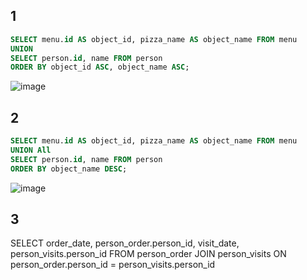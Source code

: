 ## 1

```sql
SELECT menu.id AS object_id, pizza_name AS object_name FROM menu
UNION
SELECT person.id, name FROM person
ORDER BY object_id ASC, object_name ASC;
```
![image](https://github.com/calotesversicolor/db_pr/assets/78222610/94c117a8-9aaf-49c1-ac52-b95900542601)


## 2

```sql
SELECT menu.id AS object_id, pizza_name AS object_name FROM menu
UNION All
SELECT person.id, name FROM person
ORDER BY object_name DESC;
```
![image](https://github.com/calotesversicolor/db_pr/assets/78222610/17868eb9-ec91-4de7-b0af-c5edd338396c)


## 3

SELECT order_date, person_order.person_id, visit_date, person_visits.person_id FROM person_order
JOIN 	person_visits ON person_order.person_id = person_visits.person_id
